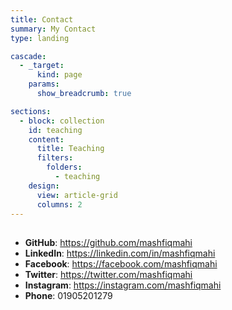 ```yaml
---
title: Contact
summary: My Contact
type: landing

cascade:
  - _target:
      kind: page
    params:
      show_breadcrumb: true

sections:
  - block: collection
    id: teaching
    content:
      title: Teaching
      filters:
        folders:
          - teaching
    design:
      view: article-grid
      columns: 2
---
```

##

- **GitHub**: https://github.com/mashfiqmahi
- **LinkedIn**: https://linkedin.com/in/mashfiqmahi  
- **Facebook**: https://facebook.com/mashfiqmahi
- **Twitter**: https://twitter.com/mashfiqmahi 
- **Instagram**: https://instagram.com/mashfiqmahi  
- **Phone**: 01905201279 